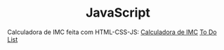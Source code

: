 <h1 align= "center">JavaScript</h1>

Calculadora de IMC feita com HTML-CSS-JS: 
[Calculadora de IMC](https://p3dr0dev.github.io/JavaScript/IMC/index.html)
[To Do List](https://p3dr0dev.github.io/JavaScript/ToDoList/index.html)